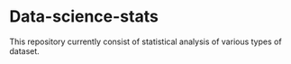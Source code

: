 # Data-science-stats
This repository currently consist of statistical analysis of various types of dataset.
